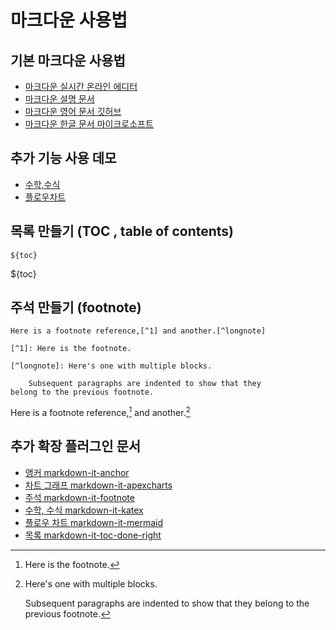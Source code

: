 # 마크다운 사용법

## 기본 마크다운 사용법
- [마크다운 실시간 온라인 에디터](https://markdown-it.github.io/)
- [마크다운 설명 문서](https://gist.github.com/ihoneymon/652be052a0727ad59601)
- [마크다운 영어 문서 깃허브](https://help.github.com/en/articles/basic-writing-and-formatting-syntax)
- [마크다운 한글 문서 마이크로소프트](https://docs.microsoft.com/ko-kr/contribute/how-to-write-use-markdown)




## 추가 기능 사용 데모

- [수학,수식](http://waylonflinn.github.io/markdown-it-katex/ )
- [플로우차트](https://mermaidjs.github.io/mermaid-live-editor/#/edit/eyJjb2RlIjoiZ3JhcGggVERcbkFbQ2hyaXN0bWFzXSAtLT58R2V0IG1vbmV5fCBCKEdvIHNob3BwaW5nKVxuQiAtLT4gQ3tMZXQgbWUgdGhpbmt9XG5DIC0tPnxPbmV8IERbTGFwdG9wXVxuQyAtLT58VHdvfCBFW2lQaG9uZV1cbkMgLS0-fFRocmVlfCBGW2ZhOmZhLWNhciBDYXJdXG4iLCJtZXJtYWlkIjp7InRoZW1lIjoiZGVmYXVsdCJ9fQ)


## 목록 만들기 (TOC , table of contents)
```
${toc}
```

${toc}

## 주석 만들기 (footnote)
```
Here is a footnote reference,[^1] and another.[^longnote]

[^1]: Here is the footnote.

[^longnote]: Here's one with multiple blocks.

    Subsequent paragraphs are indented to show that they
belong to the previous footnote.
```
Here is a footnote reference,[^1] and another.[^longnote]

[^1]: Here is the footnote.

[^longnote]: Here's one with multiple blocks.

    Subsequent paragraphs are indented to show that they
belong to the previous footnote.



## 추가 확장 플러그인 문서
- [앵커 markdown-it-anchor](https://github.com/valeriangalliat/markdown-it-anchor)
- [차트 그래프 markdown-it-apexcharts](https://github.com/Zzing-gu/markdown-it-apexcharts)
- [주석 markdown-it-footnote](https://github.com/markdown-it/markdown-it-footnote)
- [수학, 수식 markdown-it-katex](https://github.com/waylonflinn/markdown-it-katex)
- [플로우 차트 markdown-it-mermaid](https://github.com/tylingsoft/markdown-it-mermaid)
- [목록 markdown-it-toc-done-right](https://github.com/nagaozen/markdown-it-toc-done-right#really-another-markdown-it-table-of-contents-plugin)
